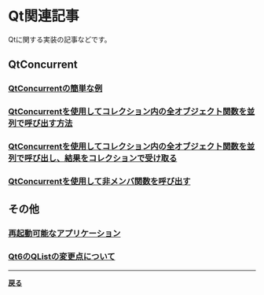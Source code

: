 # Qt関連記事

Qtに関する実装の記事などです。

## QtConcurrent

### **[QtConcurrentの簡単な例](QtConcurrent/QtConcurrent1.md)**

### **[QtConcurrentを使用してコレクション内の全オブジェクト関数を並列で呼び出す方法](QtConcurrent/QtConcurrent2.md)**

### **[QtConcurrentを使用してコレクション内の全オブジェクト関数を並列で呼び出し、結果をコレクションで受け取る](QtConcurrent/QtConcurrent3.md)**

### **[QtConcurrentを使用して非メンバ関数を呼び出す](QtConcurrent/QtConcurrent3.md)**

## その他

### **[再起動可能なアプリケーション](Misc/RebootableApp.md)**

### **[Qt6のQListの変更点について](Misc/Qt6QList.md)**

***

**[戻る](../index.md)**
